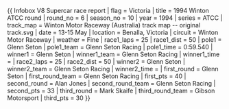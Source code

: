 {{ Infobox V8 Supercar race report | flag = Victoria | title = 1994 Winton ATCC round | round_no = 6 | season_no = 10 | year = 1994 | series = ATCC | track_map = Winton Motor Raceway (Australia) track map -- original track.svg | date = 13-15 May | location = Benalla, Victoria | circuit = Winton Motor Raceway | weather = Fine | race1_laps = 25 | race1_dist = 50 | pole1 = Glenn Seton | pole1_team = Glenn Seton Racing | pole1_time = 0:59.540 | winner1 = Glenn Seton | winner1_team = Glenn Seton Racing | winner1_time = | race2_laps = 25 | race2_dist = 50 | winner2 = Glenn Seton | winner2_team = Glenn Seton Racing | winner2_time = | first_round = Glenn Seton | first_round_team = Glenn Seton Racing | first_pts = 40 | second_round = Alan Jones | second_round_team = Glenn Seton Racing | second_pts = 33 | third_round = Mark Skaife | third_round_team = Gibson Motorsport | third_pts = 30 }}

